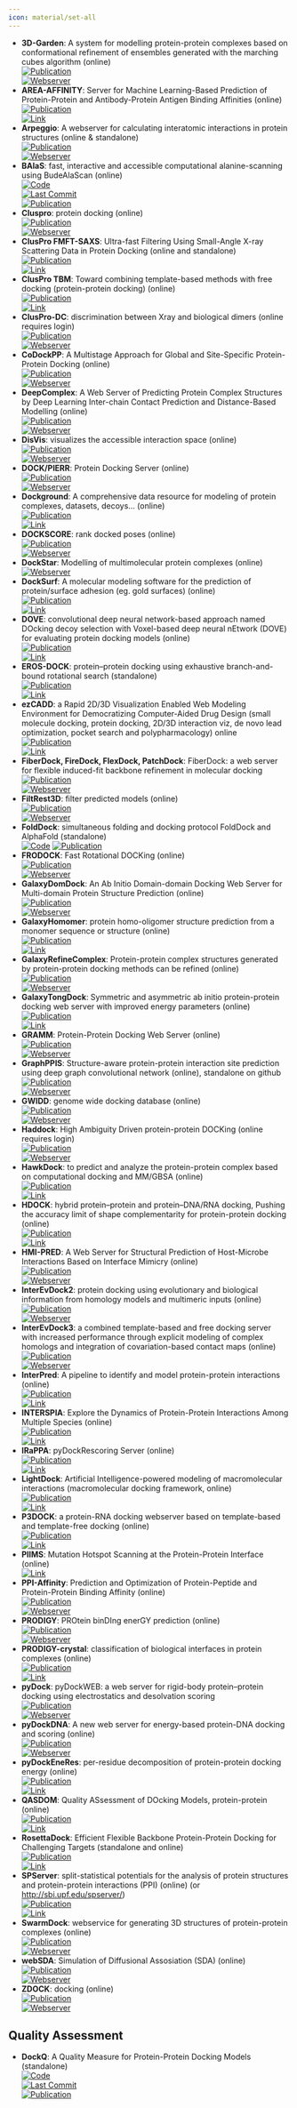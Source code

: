 ```yaml
---
icon: material/set-all
---
```


- **3D-Garden**: A system for modelling protein-protein complexes based on conformational refinement of ensembles generated with the marching cubes algorithm (online)  
	[![Publication](https://img.shields.io/badge/Publication-Citations:53-blue?style=for-the-badge&logo=bookstack)](https://doi.org/10.1093/bioinformatics/btn093)  
	[![Webserver](https://img.shields.io/badge/Webserver-online-brightgreen?style=for-the-badge&logo=cachet&logoColor=65FF8F)](http://www.sbg.bio.ic.ac.uk/~3dgarden/)  
- **AREA-AFFINITY**: Server for Machine Learning-Based Prediction of Protein-Protein and Antibody-Protein Antigen Binding Affinities (online)  
	[![Publication](https://img.shields.io/badge/Publication-Citations:8-blue?style=for-the-badge&logo=bookstack)](https://doi.org/10.1021/acs.jcim.2c01499)  
	[![Link](https://img.shields.io/badge/Link-offline-red?style=for-the-badge&logo=xamarin&logoColor=red)](https://affinity.cuhk.edu.cn/)  
- **Arpeggio**: A webserver for calculating interatomic interactions in protein structures (online & standalone)  
	[![Publication](https://img.shields.io/badge/Publication-Citations:363-blue?style=for-the-badge&logo=bookstack)](https://doi.org/10.1016/j.jmb.2016.12.004)  
	[![Webserver](https://img.shields.io/badge/Webserver-online-brightgreen?style=for-the-badge&logo=cachet&logoColor=65FF8F)](http://biosig.unimelb.edu.au/arpeggioweb/)  
- **BAlaS**: fast, interactive and accessible computational alanine-scanning using BudeAlaScan (online)  
	[![Code](https://img.shields.io/github/stars/wells-wood-research/balas?style=for-the-badge&logo=github)](https://github.com/wells-wood-research/balas)  
	[![Last Commit](https://img.shields.io/github/last-commit/wells-wood-research/balas?style=for-the-badge&logo=github)](https://github.com/wells-wood-research/balas)  
	[![Publication](https://img.shields.io/badge/Publication-Citations:48-blue?style=for-the-badge&logo=bookstack)](https://doi.org/10.1093/bioinformatics/btaa026)  
- **Cluspro**: protein docking (online)  
	[![Publication](https://img.shields.io/badge/Publication-Citations:2153-blue?style=for-the-badge&logo=bookstack)](https://doi.org/10.1038%2Fnprot.2016.169)  
	[![Webserver](https://img.shields.io/badge/Webserver-online-brightgreen?style=for-the-badge&logo=cachet&logoColor=65FF8F)](https://cluspro.bu.edu/login.php)  
- **ClusPro FMFT-SAXS**: Ultra-fast Filtering Using Small-Angle X-ray Scattering Data in Protein Docking (online and standalone)  
	[![Publication](https://img.shields.io/badge/Publication-Citations:2153-blue?style=for-the-badge&logo=bookstack)](https://doi.org/10.1038%2Fnprot.2016.169)  
	[![Link](https://img.shields.io/badge/Link-offline-red?style=for-the-badge&logo=xamarin&logoColor=red)](https://beta.cluspro.org/)  
- **ClusPro TBM**: Toward combining template-based methods with free docking (protein-protein docking) (online)  
	[![Publication](https://img.shields.io/badge/Publication-Citations:2153-blue?style=for-the-badge&logo=bookstack)](https://doi.org/10.1038%2Fnprot.2016.169)  
	[![Link](https://img.shields.io/badge/Link-offline-red?style=for-the-badge&logo=xamarin&logoColor=red)](https://tbm.cluspro.org/)  
- **ClusPro-DC**: discrimination between Xray and biological dimers (online requires login)  
	[![Publication](https://img.shields.io/badge/Publication-Citations:2153-blue?style=for-the-badge&logo=bookstack)](https://doi.org/10.1038%2Fnprot.2016.169)  
	[![Webserver](https://img.shields.io/badge/Webserver-online-brightgreen?style=for-the-badge&logo=cachet&logoColor=65FF8F)](https://cluspro.bu.edu/)  
- **CoDockPP**: A Multistage Approach for Global and Site-Specific Protein-Protein Docking (online)  
	[![Publication](https://img.shields.io/badge/Publication-Citations:32-blue?style=for-the-badge&logo=bookstack)](https://doi.org/10.1021/acs.jcim.9b00445)  
	[![Webserver](https://img.shields.io/badge/Webserver-online-brightgreen?style=for-the-badge&logo=cachet&logoColor=65FF8F)](http://codockpp.schanglab.org.cn/)  
- **DeepComplex**: A Web Server of Predicting Protein Complex Structures by Deep Learning Inter-chain Contact Prediction and Distance-Based Modelling (online)  
	[![Publication](https://img.shields.io/badge/Publication-Citations:15-blue?style=for-the-badge&logo=bookstack)](https://doi.org/10.3389/fmolb.2021.716973)  
	[![Webserver](https://img.shields.io/badge/Webserver-online-brightgreen?style=for-the-badge&logo=cachet&logoColor=65FF8F)](http://tulip.rnet.missouri.edu/deepcomplex/web_index.html)  
- **DisVis**: visualizes the accessible interaction space (online)  
	[![Publication](https://img.shields.io/badge/Publication-Citations:0-blue?style=for-the-badge&logo=bookstack)](https://doi.org/10.1093/bioinformatics/bt)  
	[![Webserver](https://img.shields.io/badge/Webserver-offline-red?style=for-the-badge&logo=xamarin&logoColor=red)](http://milou.science.uu.nl/cgi/services/DISVIS/disvis/)  
- **DOCK/PIERR**: Protein Docking Server (online)  
	[![Publication](https://img.shields.io/badge/Publication-Citations:26-blue?style=for-the-badge&logo=bookstack)](https://doi.org/10.1007/978-1-4939-0366-5_14)  
	[![Webserver](https://img.shields.io/badge/Webserver-offline-red?style=for-the-badge&logo=xamarin&logoColor=red)](http://clsb.ices.utexas.edu/web/dock.html)  
- **Dockground**: A comprehensive data resource for modeling of protein complexes, datasets, decoys... (online)  
	[![Publication](https://img.shields.io/badge/Publication-Citations:11-blue?style=for-the-badge&logo=bookstack)](https://doi.org/10.1002/pro.4481)  
	[![Link](https://img.shields.io/badge/Link-online-brightgreen?style=for-the-badge&logo=cachet&logoColor=65FF8F)](http://dockground.compbio.ku.edu/)  
- **DOCKSCORE**: rank docked poses (online)  
	[![Publication](https://img.shields.io/badge/Publication-Citations:N/A-blue?style=for-the-badge&logo=bookstack)](127)  
	[![Webserver](https://img.shields.io/badge/Webserver-online-brightgreen?style=for-the-badge&logo=cachet&logoColor=65FF8F)](http://caps.ncbs.res.in/dockscore/)  
- **DockStar**: Modelling of multimolecular protein complexes (online)  
	[![Webserver](https://img.shields.io/badge/Webserver-offline-red?style=for-the-badge&logo=xamarin&logoColor=red)](http://bioinfo3d.cs.tau.ac.il/DockStar/)  
- **DockSurf**: A molecular modeling software for the prediction of protein/surface adhesion (eg. gold surfaces) (online)  
	[![Publication](https://img.shields.io/badge/Publication-Citations:0-blue?style=for-the-badge&logo=bookstack)](https://doi.org/10.1021/acs.jcim.3c00569)  
	[![Link](https://img.shields.io/badge/Link-online-brightgreen?style=for-the-badge&logo=cachet&logoColor=65FF8F)](https://bioserv.rpbs.univ-paris-diderot.fr/services/DockSurf/)  
- **DOVE**: convolutional deep neural network-based approach named DOcking decoy selection with Voxel-based deep neural nEtwork (DOVE) for evaluating protein docking models (online)  
	[![Publication](https://img.shields.io/badge/Publication-Citations:88-blue?style=for-the-badge&logo=bookstack)](https://doi.org/10.1093/bioinformatics/btz870)  
	[![Link](https://img.shields.io/badge/Link-online-brightgreen?style=for-the-badge&logo=cachet&logoColor=65FF8F)](http://kiharalab.org/dove/)  
- **EROS-DOCK**: protein–protein docking using exhaustive branch-and-bound rotational search (standalone)  
	[![Publication](https://img.shields.io/badge/Publication-Citations:9-blue?style=for-the-badge&logo=bookstack)](doi:10.1093/bioinformatics/btz434)  
	[![Link](https://img.shields.io/badge/Link-online-brightgreen?style=for-the-badge&logo=cachet&logoColor=65FF8F)](http://erosdock.loria.fr/)  
- **ezCADD**: a Rapid 2D/3D Visualization Enabled Web Modeling Environment for Democratizing Computer-Aided Drug Design (small molecule docking, protein docking, 2D/3D interaction viz, de novo lead optimization, pocket search and polypharmacology) online  
	[![Publication](https://img.shields.io/badge/Publication-Citations:56-blue?style=for-the-badge&logo=bookstack)](https://doi.org/10.1021/acs.jcim.8b00633)  
	[![Link](https://img.shields.io/badge/Link-online-brightgreen?style=for-the-badge&logo=cachet&logoColor=65FF8F)](http://www.dxulab.org/software)  
- **FiberDock, FireDock, FlexDock, PatchDock**: FiberDock: a web server for flexible induced-fit backbone refinement in molecular docking  
	[![Publication](https://img.shields.io/badge/Publication-Citations:86-blue?style=for-the-badge&logo=bookstack)](https://doi.org/10.1093/nar/gkq373)  
	[![Webserver](https://img.shields.io/badge/Webserver-offline-red?style=for-the-badge&logo=xamarin&logoColor=red)](http://bioinfo3d.cs.tau.ac.il/wk/index.php/Servers_%26_Software)  
- **FiltRest3D**: filter predicted models (online)  
	[![Publication](https://img.shields.io/badge/Publication-Citations:44-blue?style=for-the-badge&logo=bookstack)](doi:10.1371/journal.pcbi.1008309)  
	[![Webserver](https://img.shields.io/badge/Webserver-offline-red?style=for-the-badge&logo=xamarin&logoColor=red)](http://filtrest3d.genesilico.pl/filtrest3d/help.html)  
- **FoldDock**: simultaneous folding and docking protocol FoldDock and AlphaFold (standalone)  
	[![Code](https://img.shields.io/badge/Code)](https://gitlab.com/ElofssonLab/FoldDock/)
	[![Publication](https://img.shields.io/badge/Publication-Citations:505-blue?style=for-the-badge&logo=bookstack)](https://doi.org/10.1038/s41467-022-28865-w)  
- **FRODOCK**: Fast Rotational DOCKing (online)  
	[![Publication](https://img.shields.io/badge/Publication-Citations:127-blue?style=for-the-badge&logo=bookstack)](https://doi.org/10.1093/bioinformatics/btw141)  
	[![Webserver](https://img.shields.io/badge/Webserver-offline-red?style=for-the-badge&logo=xamarin&logoColor=red)](http://frodock.chaconlab.org/)  
- **GalaxyDomDock**: An Ab Initio Domain-domain Docking Web Server for Multi-domain Protein Structure Prediction (online)  
	[![Publication](https://img.shields.io/badge/Publication-Citations:6-blue?style=for-the-badge&logo=bookstack)](https://doi.org/10.1016/j.jmb.2022.167508)  
	[![Webserver](https://img.shields.io/badge/Webserver-offline-red?style=for-the-badge&logo=xamarin&logoColor=red)](http://galaxy.seoklab.org/domdock)  
- **GalaxyHomomer**: protein homo-oligomer structure prediction from a monomer sequence or structure (online)  
	[![Publication](https://img.shields.io/badge/Publication-Citations:109-blue?style=for-the-badge&logo=bookstack)](https://doi.org/10.1093/nar/gkx246)  
	[![Link](https://img.shields.io/badge/Link-offline-red?style=for-the-badge&logo=xamarin&logoColor=red)](http://galaxy.seoklab.org/cgi-bin/submit.cgi?type=HOMOMER)  
- **GalaxyRefineComplex**: Protein-protein complex structures generated by protein-protein docking methods can be refined (online)  
	[![Publication](https://img.shields.io/badge/Publication-Citations:103-blue?style=for-the-badge&logo=bookstack)](https://doi.org/10.1038%2Fsrep32153)  
	[![Webserver](https://img.shields.io/badge/Webserver-offline-red?style=for-the-badge&logo=xamarin&logoColor=red)](http://galaxy.seoklab.org/cgi-bin/submit.cgi?type=COMPLEX)  
- **GalaxyTongDock**: Symmetric and asymmetric ab initio protein-protein docking web server with improved energy parameters (online)  
	[![Publication](https://img.shields.io/badge/Publication-Citations:662-blue?style=for-the-badge&logo=bookstack)](https://doi.org/10.1093/nar/gks493)  
	[![Link](https://img.shields.io/badge/Link-offline-red?style=for-the-badge&logo=xamarin&logoColor=red)](http://galaxy.seoklab.org/tongdock)  
- **GRAMM**: Protein-Protein Docking Web Server (online)  
	[![Publication](https://img.shields.io/badge/Publication-Citations:16-blue?style=for-the-badge&logo=bookstack)](https://doi.org/10.1007/978-1-0716-3441-7_5)  
	[![Webserver](https://img.shields.io/badge/Webserver-online-brightgreen?style=for-the-badge&logo=cachet&logoColor=65FF8F)](http://gramm.compbio.ku.edu/)  
- **GraphPPIS**: Structure-aware protein-protein interaction site prediction using deep graph convolutional network (online), standalone on github  
	[![Publication](https://img.shields.io/badge/Publication-Citations:93-blue?style=for-the-badge&logo=bookstack)](https://doi.org/10.1093/bioinformatics/btab643)  
	[![Webserver](https://img.shields.io/badge/Webserver-online-brightgreen?style=for-the-badge&logo=cachet&logoColor=65FF8F)](https://biomed.nscc-gz.cn/apps/GraphPPIS)  
- **GWIDD**: genome wide docking database (online)  
	[![Publication](https://img.shields.io/badge/Publication-Citations:14-blue?style=for-the-badge&logo=bookstack)](https://doi.org/10.1186/1479-7364-6-7)  
	[![Webserver](https://img.shields.io/badge/Webserver-online-brightgreen?style=for-the-badge&logo=cachet&logoColor=65FF8F)](http://gwidd.compbio.ku.edu/)  
- **Haddock**: High Ambiguity Driven protein-protein DOCKing (online requires login)  
	[![Publication](https://img.shields.io/badge/Publication-Citations:12-blue?style=for-the-badge&logo=bookstack)](https://doi.org/10.21769%2FBioProtoc.3793)  
	[![Webserver](https://img.shields.io/badge/Webserver-offline-red?style=for-the-badge&logo=xamarin&logoColor=red)](http://haddock.chem.uu.nl/)  
- **HawkDock**: to predict and analyze the protein-protein complex based on computational docking and MM/GBSA (online)  
	[![Publication](https://img.shields.io/badge/Publication-Citations:388-blue?style=for-the-badge&logo=bookstack)](https://doi.org/10.1093/nar/gkz397)  
	[![Link](https://img.shields.io/badge/Link-offline-red?style=for-the-badge&logo=xamarin&logoColor=red)](http://cadd.zju.edu.cn/hawkdock/)  
- **HDOCK**: hybrid protein–protein and protein–DNA/RNA docking, Pushing the accuracy limit of shape complementarity for protein-protein docking (online)  
	[![Publication](https://img.shields.io/badge/Publication-Citations:792-blue?style=for-the-badge&logo=bookstack)](https://doi.org/10.1093%2Fnar%2Fgkx407)  
	[![Link](https://img.shields.io/badge/Link-online-brightgreen?style=for-the-badge&logo=cachet&logoColor=65FF8F)](http://hdock.phys.hust.edu.cn/)  
- **HMI-PRED**: A Web Server for Structural Prediction of Host-Microbe Interactions Based on Interface Mimicry (online)  
	[![Publication](https://img.shields.io/badge/Publication-Citations:2-blue?style=for-the-badge&logo=bookstack)](https://doi.org/10.1093/bioinformatics/btac633)  
	[![Webserver](https://img.shields.io/badge/Webserver-offline-red?style=for-the-badge&logo=xamarin&logoColor=red)](https://interactome.ku.edu.tr/hmi/)  
- **InterEvDock2**: protein docking using evolutionary and biological information from homology models and multimeric inputs (online)  
	[![Publication](https://img.shields.io/badge/Publication-Citations:48-blue?style=for-the-badge&logo=bookstack)](https://doi.org/10.1093%2Fnar%2Fgky377)  
	[![Webserver](https://img.shields.io/badge/Webserver-online-brightgreen?style=for-the-badge&logo=cachet&logoColor=65FF8F)](http://bioserv.rpbs.univ-paris-diderot.fr/services/InterEvDock2/)  
- **InterEvDock3**: a combined template-based and free docking server with increased performance through explicit modeling of complex homologs and integration of covariation-based contact maps (online)  
	[![Publication](https://img.shields.io/badge/Publication-Citations:20-blue?style=for-the-badge&logo=bookstack)](https://doi.org/10.1093%2Fnar%2Fgkab358)  
	[![Webserver](https://img.shields.io/badge/Webserver-online-brightgreen?style=for-the-badge&logo=cachet&logoColor=65FF8F)](http://bioserv.rpbs.univ-paris-diderot.fr/services/InterEvDock3/)  
- **InterPred**: A pipeline to identify and model protein-protein interactions (online)  
	[![Publication](https://img.shields.io/badge/Publication-Citations:34-blue?style=for-the-badge&logo=bookstack)](https://doi.org/10.1002/prot.25280)  
	[![Link](https://img.shields.io/badge/Link-online-brightgreen?style=for-the-badge&logo=cachet&logoColor=65FF8F)](http://wallnerlab.org/InterPred)  
- **INTERSPIA**: Explore the Dynamics of Protein-Protein Interactions Among Multiple Species (online)  
	[![Publication](https://img.shields.io/badge/Publication-Citations:9-blue?style=for-the-badge&logo=bookstack)](https://doi.org/10.1093/nar/gky378)  
	[![Link](https://img.shields.io/badge/Link-online-brightgreen?style=for-the-badge&logo=cachet&logoColor=65FF8F)](http://bioinfo.konkuk.ac.kr/INTERSPIA/)  
- **IRaPPA**: pyDockRescoring Server (online)  
	[![Publication](https://img.shields.io/badge/Publication-Citations:37-blue?style=for-the-badge&logo=bookstack)](https://doi.org/10.1093/bioinformatics/btx068)  
	[![Link](https://img.shields.io/badge/Link-online-brightgreen?style=for-the-badge&logo=cachet&logoColor=65FF8F)](https://life.bsc.es/pid/pydockrescoring/)  
- **LightDock**: Artificial Intelligence-powered modeling of macromolecular interactions (macromolecular docking framework, online)  
	[![Publication](https://img.shields.io/badge/Publication-Citations:86-blue?style=for-the-badge&logo=bookstack)](https://doi.org/10.1093/bioinformatics/btx555)  
	[![Link](https://img.shields.io/badge/Link-online-brightgreen?style=for-the-badge&logo=cachet&logoColor=65FF8F)](https://server.lightdock.org/)  
- **P3DOCK**: a protein-RNA docking webserver based on template-based and template-free docking (online)  
	[![Publication](https://img.shields.io/badge/Publication-Citations:18-blue?style=for-the-badge&logo=bookstack)](https://doi.org/10.1093/bioinformatics/btz478)  
	[![Link](https://img.shields.io/badge/Link-online-brightgreen?style=for-the-badge&logo=cachet&logoColor=65FF8F)](http://www.rnabinding.com/P3DOCK/P3DOCK.html)  
- **PIIMS**: Mutation Hotspot Scanning at the Protein-Protein Interface (online)  
	[![Link](https://img.shields.io/badge/Link-offline-red?style=for-the-badge&logo=xamarin&logoColor=red)](http://chemyang.ccnu.edu.cn/ccb/server/PIIMS/index.php)  
- **PPI-Affinity**: Prediction and Optimization of Protein-Peptide and Protein-Protein Binding Affinity (online)  
	[![Publication](https://img.shields.io/badge/Publication-Citations:40-blue?style=for-the-badge&logo=bookstack)](https://doi.org/10.1021/acs.jproteome.2c00020)  
	[![Webserver](https://img.shields.io/badge/Webserver-offline-red?style=for-the-badge&logo=xamarin&logoColor=red)](https://protdcal.zmb.uni-due.de/PPIAffinity)  
- **PRODIGY**: PROtein binDIng enerGY prediction (online)  
	[![Publication](https://img.shields.io/badge/Publication-Citations:832-blue?style=for-the-badge&logo=bookstack)](https://doi.org/10.1093/bioinformatics/btw514)  
	[![Webserver](https://img.shields.io/badge/Webserver-online-brightgreen?style=for-the-badge&logo=cachet&logoColor=65FF8F)](https://wenmr.science.uu.nl/prodigy/)  
- **PRODIGY-crystal**: classification of biological interfaces in protein complexes (online)  
	[![Publication](https://img.shields.io/badge/Publication-Citations:29-blue?style=for-the-badge&logo=bookstack)](https://doi.org/10.1093/bioinformatics/btz437)  
	[![Link](https://img.shields.io/badge/Link-online-brightgreen?style=for-the-badge&logo=cachet&logoColor=65FF8F)](https://wenmr.science.uu.nl/prodigy/)  
- **pyDock**: pyDockWEB: a web server for rigid-body protein–protein docking using electrostatics and desolvation scoring  
	[![Publication](https://img.shields.io/badge/Publication-Citations:226-blue?style=for-the-badge&logo=bookstack)](https://doi.org/10.1093/bioinformatics/btt262)  
	[![Webserver](https://img.shields.io/badge/Webserver-online-brightgreen?style=for-the-badge&logo=cachet&logoColor=65FF8F)](https://life.bsc.es/pid/pydock/)  
- **pyDockDNA**: A new web server for energy-based protein-DNA docking and scoring (online)  
	[![Publication](https://img.shields.io/badge/Publication-Citations:13-blue?style=for-the-badge&logo=bookstack)](https://doi.org/10.3389/fmolb.2022.988996)  
	[![Webserver](https://img.shields.io/badge/Webserver-offline-red?style=for-the-badge&logo=xamarin&logoColor=red)](https://model3dbio.csic.es/pydockdna)  
- **pyDockEneRes**: per-residue decomposition of protein-protein docking energy (online)  
	[![Publication](https://img.shields.io/badge/Publication-Citations:18-blue?style=for-the-badge&logo=bookstack)](https://doi.org/10.1093/bioinformatics/btz884)  
	[![Link](https://img.shields.io/badge/Link-online-brightgreen?style=for-the-badge&logo=cachet&logoColor=65FF8F)](https://life.bsc.es/pid/pydockeneres)  
- **QASDOM**: Quality ASsessment of DOcking Models, protein-protein (online)  
	[![Publication](https://img.shields.io/badge/Publication-Citations:10-blue?style=for-the-badge&logo=bookstack)](https://doi.org/10.1093/bioinformatics/btx591)  
	[![Link](https://img.shields.io/badge/Link-online-brightgreen?style=for-the-badge&logo=cachet&logoColor=65FF8F)](http://qasdom.eimb.ru/qasdom.html)  
- **RosettaDock**: Efficient Flexible Backbone Protein-Protein Docking for Challenging Targets (standalone and online)  
	[![Publication](https://img.shields.io/badge/Publication-Citations:483-blue?style=for-the-badge&logo=bookstack)](https://doi.org/10.1093%2Fnar%2Fgkn216)  
	[![Link](https://img.shields.io/badge/Link-online-brightgreen?style=for-the-badge&logo=cachet&logoColor=65FF8F)](https://www.rosettacommons.org/)  
- **SPServer**: split-statistical potentials for the analysis of protein structures and protein-protein interactions (PPI) (online) (or http://sbi.upf.edu/spserver/)  
	[![Publication](https://img.shields.io/badge/Publication-Citations:8-blue?style=for-the-badge&logo=bookstack)](https://doi.org/10.1186/s12859-020-03770-5)  
	[![Link](https://img.shields.io/badge/Link-offline-red?style=for-the-badge&logo=xamarin&logoColor=red)](https://sbi.upf.edu/spserver/)  
- **SwarmDock**: webservice for generating 3D structures of protein-protein complexes (online)  
	[![Publication](https://img.shields.io/badge/Publication-Citations:1-blue?style=for-the-badge&logo=bookstack)](https://doi.org/10.1007/978-1-0716-0708-4_11)  
	[![Webserver](https://img.shields.io/badge/Webserver-offline-red?style=for-the-badge&logo=xamarin&logoColor=red)](http://bmm.crick.ac.uk/~SwarmDock/)  
- **webSDA**: Simulation of Diffusional Assosiation (SDA) (online)  
	[![Publication](https://img.shields.io/badge/Publication-Citations:0-blue?style=for-the-badge&logo=bookstack)](https://doi.org/10.1093/nar/gk)  
	[![Webserver](https://img.shields.io/badge/Webserver-online-brightgreen?style=for-the-badge&logo=cachet&logoColor=65FF8F)](https://websda.h-its.org/webSDA)  
- **ZDOCK**: docking (online)  
	[![Publication](https://img.shields.io/badge/Publication-Citations:505-blue?style=for-the-badge&logo=bookstack)](https://doi.org/10.1371/journal.pone.0024657)  
	[![Webserver](https://img.shields.io/badge/Webserver-online-brightgreen?style=for-the-badge&logo=cachet&logoColor=65FF8F)](http://zdock.umassmed.edu/)  

## **Quality Assessment**
- **DockQ**: A Quality Measure for Protein-Protein Docking Models (standalone)  
	[![Code](https://img.shields.io/github/stars/bjornwallner/DockQ?style=for-the-badge&logo=github)](https://github.com/bjornwallner/DockQ/)  
	[![Last Commit](https://img.shields.io/github/last-commit/bjornwallner/DockQ?style=for-the-badge&logo=github)](https://github.com/bjornwallner/DockQ/)  
	[![Publication](https://img.shields.io/badge/Publication-Citations:261-blue?style=for-the-badge&logo=bookstack)](https://doi.org/10.1371/journal.pone.0161879)  
